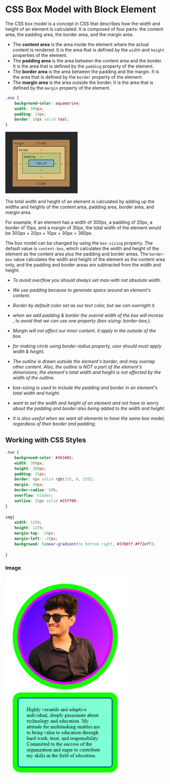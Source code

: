 # CSS Box Model with Block Element

The CSS box model is a concept in CSS that describes how the width and height of an element is calculated. It is composed of four parts: the content area, the padding area, the border area, and the margin area.

- The **content area** is the area inside the element where the actual content is rendered. It is the area that is defined by the `width` and `height` properties of the element.
- The **padding area** is the area between the content area and the border. It is the area that is defined by the `padding` property of the element.
- The **border area** is the area between the padding and the margin. It is the area that is defined by the `border` property of the element.
- The **margin area** is the area outside the border. It is the area that is defined by the `margin` property of the element.

```CSS
.one {
    background-color: aquamarine;
    width: 300px;
    padding: 24px;
    border: 10px solid teal;
}
```

![CSS Box Model](./src/box.png)

The total width and height of an element is calculated by adding up the widths and heights of the content area, padding area, border area, and margin area.

For example, if an element has a width of 300px, a padding of 20px, a border of 10px, and a margin of 30px, the total width of the element would be 300px + 20px + 10px + 30px = 360px.

The box model can be changed by using the `box-sizing` property. The default value is `content-box`, which calculates the width and height of the element as the content area plus the padding and border areas. The `border-box` value calculates the width and height of the element as the content area only, and the padding and border areas are subtracted from the width and height.

- _To avoid overflow you should always set max-with not absolute width._

- _We use padding because to generate space around an element's content._ 

- _Border by default color set as our text color, but we can overright it._

- _when we add padding & border the overral width of the box will increse , to avoid that we can use one property (box-sizing: border-box;)._

- _Margin will not affect our inner content. it apply in the outside of the box._

- _for making circle using border radius property, user should must apply width & height._

- _The outline is drawn outside the element's border, and may overlap other content. Also, the outline is NOT a part of the element's dimensions; the element's total width and height is not affected by the width of the outline._

- _box-sizing is used to include the padding and border in an element's total width and height._

- _want to set the width and height of an element and not have to worry about the padding and border also being added to the width and height._

- _It is also useful when we want all elements to have the same box model, regardless of their border and padding._

## Working with CSS Styles

``` CSS
.two {
    background-color: #361601;
    width: 300px;
    height: 300px;
    padding: 25px;
    border: 8px solid rgb(225, 0, 255);
    margin: 40px;
    border-radius: 50%;
    overflow: hidden;
    outline: 15px solid #15ff00;
}

img{
    width: 125%;
    height: 125%;
    margin-top: -24px;
    margin-left: -25px;
    background: linear-gradient(to bottom right, #3700ff,#ff2eff);
    
}
```
### Image
![box-model](./src/image.png)

